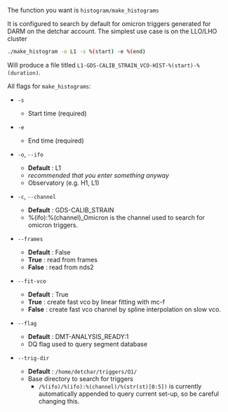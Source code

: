 The function you want is `histogram/make_histograms`

It is configured to search by default for omicron triggers generated for DARM on the detchar account. The simplest use case is on the LLO/LHO cluster

```bash
./make_histogram -o L1 -s %(start) -e %(end)
```
Will produce a file titled `L1-GDS-CALIB_STRAIN_VCO-HIST-%(start)-%(duration)`. 

All flags for `make_histograms`:

* `-s`
    * Start time (required)
* `-e`
    * End time (required)
* `-o`, `--ifo`
    * **Default** : L1
    * *recommended that you enter something anyway*
    * Observatory (e.g. H1, L1)
* `-c`, `--channel`
    * **Default** : GDS-CALIB_STRAIN
    * %(ifo):%(channel)_Omicron is the channel 
        used to search for omicron triggers.
* `--frames`
    *  **Default** : False
    * **True** : read from frames
    * **False** : read from nds2

* `--fit-vco`
    * **Default** : True
    * **True** : create fast vco by linear fitting with mc-f
    * **False** : create fast vco channel by spline 
            interpolation on slow vco.
* `--flag`
    * **Default** : DMT-ANALYSIS_READY:1
    * DQ flag used to query segment database
* `--trig-dir`
    * **Default** : `/home/detchar/triggers/O1/`
    * Base directory to search for triggers
        * `/%(ifo)/%(ifo):%(channel)/%(str(st)[0:5])` is currently automatically appended
        to query current set-up, so be careful changing this.
